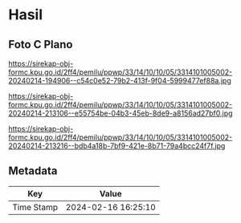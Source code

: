 # Hasil

## Foto C Plano

https://sirekap-obj-formc.kpu.go.id/2ff4/pemilu/ppwp/33/14/10/10/05/3314101005002-20240214-194906--c54c0e52-79b2-413f-9f04-5999477ef88a.jpg

https://sirekap-obj-formc.kpu.go.id/2ff4/pemilu/ppwp/33/14/10/10/05/3314101005002-20240214-213106--e55754be-04b3-45eb-8de9-a8156ad27bf0.jpg

https://sirekap-obj-formc.kpu.go.id/2ff4/pemilu/ppwp/33/14/10/10/05/3314101005002-20240214-213216--bdb4a18b-7bf9-421e-8b71-79a4bcc24f7f.jpg


## Metadata

| Key        | Value               |
| ---------- | ------------------- |
| Time Stamp | 2024-02-16 16:25:10 |



